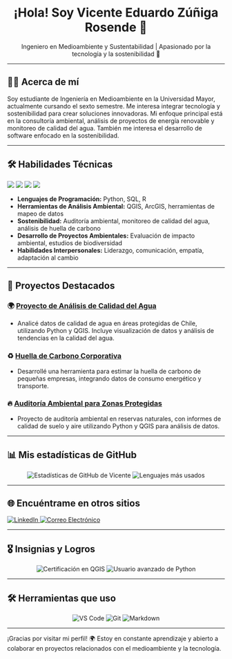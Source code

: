 <h1 align="center">¡Hola! Soy Vicente Eduardo Zúñiga Rosende 👋</h1>
<p align="center">Ingeniero en Medioambiente y Sustentabilidad | Apasionado por la tecnología y la sostenibilidad 🌱</p>

---

## 👨‍💻 Acerca de mí
Soy estudiante de Ingeniería en Medioambiente en la Universidad Mayor, actualmente cursando el sexto semestre. Me interesa integrar tecnología y sostenibilidad para crear soluciones innovadoras. Mi enfoque principal está en la consultoría ambiental, análisis de proyectos de energía renovable y monitoreo de calidad del agua. También me interesa el desarrollo de software enfocado en la sostenibilidad.

---

## 🛠 Habilidades Técnicas
<p align="left">
  <img src="https://img.shields.io/badge/Python-3776AB?style=for-the-badge&logo=python&logoColor=white" />
  <img src="https://img.shields.io/badge/R-276DC3?style=for-the-badge&logo=r&logoColor=white" />
  <img src="https://img.shields.io/badge/QGIS-3A5FCD?style=for-the-badge&logo=qgis&logoColor=white" />
  <img src="https://img.shields.io/badge/SQL-4479A1?style=for-the-badge&logo=postgresql&logoColor=white" />
</p>

- **Lenguajes de Programación:** Python, SQL, R
- **Herramientas de Análisis Ambiental:** QGIS, ArcGIS, herramientas de mapeo de datos
- **Sostenibilidad:** Auditoría ambiental, monitoreo de calidad del agua, análisis de huella de carbono
- **Desarrollo de Proyectos Ambientales:** Evaluación de impacto ambiental, estudios de biodiversidad
- **Habilidades Interpersonales:** Liderazgo, comunicación, empatía, adaptación al cambio

---

## 🚀 Proyectos Destacados

### 🌍 [Proyecto de Análisis de Calidad del Agua](https://github.com/tuusuario/proyecto-calidad-agua)
- Analicé datos de calidad de agua en áreas protegidas de Chile, utilizando Python y QGIS. Incluye visualización de datos y análisis de tendencias en la calidad del agua.

### ♻️ [Huella de Carbono Corporativa](https://github.com/tuusuario/huella-carbono)
- Desarrollé una herramienta para estimar la huella de carbono de pequeñas empresas, integrando datos de consumo energético y transporte.

### 🔥 [Auditoría Ambiental para Zonas Protegidas](https://github.com/tuusuario/auditoria-ambiental)
- Proyecto de auditoría ambiental en reservas naturales, con informes de calidad de suelo y aire utilizando Python y QGIS para análisis de datos.

---

## 📊 Mis estadísticas de GitHub
<p align="center">
  <img src="https://github-readme-stats.vercel.app/api?username=tuusuario&show_icons=true&theme=dracula" alt="Estadísticas de GitHub de Vicente" />
  <img src="https://github-readme-stats.vercel.app/api/top-langs/?username=tuusuario&layout=compact&theme=dracula" alt="Lenguajes más usados" />
</p>

---

## 🌐 Encuéntrame en otros sitios
<p align="left">
  <a href="https://www.linkedin.com/in/tuusuario" target="_blank">
    <img src="https://img.shields.io/badge/LinkedIn-0077B5?style=for-the-badge&logo=linkedin&logoColor=white" alt="LinkedIn" />
  </a>
  <a href="mailto:vicentezrosende@gmail.com" target="_blank">
    <img src="https://img.shields.io/badge/Correo%20Electrónico-D14836?style=for-the-badge&logo=gmail&logoColor=white" alt="Correo Electrónico" />
  </a>
</p>

---

## 🎖 Insignias y Logros
<p align="center">
  <img src="https://img.shields.io/badge/QGIS-User%20Certified-brightgreen" alt="Certificación en QGIS" />
  <img src="https://img.shields.io/badge/Python-Professional-blue" alt="Usuario avanzado de Python" />
</p>

---

## 🛠 Herramientas que uso
<p align="center">
  <img src="https://img.shields.io/badge/VS%20Code-007ACC?style=for-the-badge&logo=visual-studio-code&logoColor=white" alt="VS Code" />
  <img src="https://img.shields.io/badge/Git-F05032?style=for-the-badge&logo=git&logoColor=white" alt="Git" />
  <img src="https://img.shields.io/badge/Markdown-000000?style=for-the-badge&logo=markdown&logoColor=white" alt="Markdown" />
</p>

---

¡Gracias por visitar mi perfil! 🌍 Estoy en constante aprendizaje y abierto a colaborar en proyectos relacionados con el medioambiente y la tecnología.
